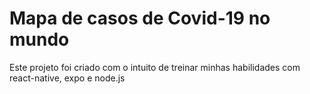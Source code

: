 # Mapa de casos de Covid-19 no mundo

Este projeto foi criado com o intuito de treinar minhas habilidades com react-native, expo e node.js